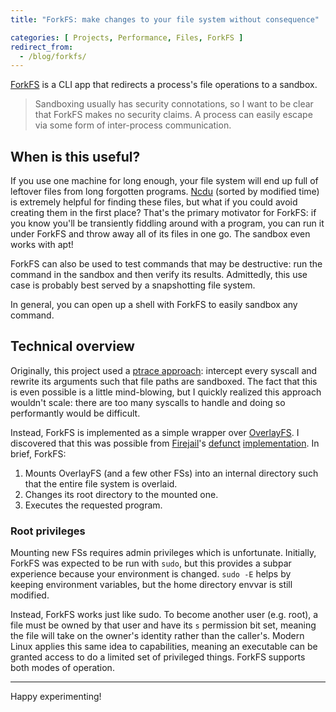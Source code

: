 ```yaml
---
title: "ForkFS: make changes to your file system without consequence"

categories: [ Projects, Performance, Files, ForkFS ]
redirect_from:
  - /blog/forkfs/
---
```


[ForkFS](https://github.com/SUPERCILEX/forkfs) is a CLI app that redirects a process's file
operations to a sandbox.

> Sandboxing usually has security connotations, so I want to be clear that ForkFS makes no security
> claims. A process can easily escape via some form of inter-process communication.

## When is this useful?

If you use one machine for long enough, your file system will end up full of leftover files from
long forgotten programs. [Ncdu](https://dev.yorhel.nl/ncdu) (sorted by modified time) is extremely
helpful for finding these files, but what if you could avoid creating them in the first place?
That's the primary motivator for ForkFS: if you know you'll be transiently fiddling around with a
program, you can run it under ForkFS and throw away all of its files in one go. The sandbox even
works with apt!

ForkFS can also be used to test commands that may be destructive: run the command in the sandbox and
then verify its results. Admittedly, this use case is probably best served by a snapshotting file
system.

In general, you can open up a shell with ForkFS to easily sandbox any command.

## Technical overview

Originally, this project used a
[ptrace approach](https://www.alfonsobeato.net/c/modifying-system-call-arguments-with-ptrace/):
intercept every syscall and rewrite its arguments such that file paths are sandboxed. The fact that
this is even possible is a little mind-blowing, but I quickly realized this approach wouldn't scale:
there are too many syscalls to handle and doing so performantly would be difficult.

Instead, ForkFS is implemented as a simple wrapper over
[OverlayFS](https://docs.kernel.org/filesystems/overlayfs.html). I discovered that this was possible
from [Firejail](https://firejail.wordpress.com/)'s
[defunct](https://github.com/netblue30/firejail/commit/fb9f2a5fb3ac1ebbb14302ecdf3c840b70b090da)
[implementation](https://github.com/netblue30/firejail/blob/master/src/firejail/fs_overlayfs.c).
In brief, ForkFS:

1. Mounts OverlayFS (and a few other FSs) into an internal directory such that the entire file
   system is overlaid.
2. Changes its root directory to the mounted one.
3. Executes the requested program.

### Root privileges

Mounting new FSs requires admin privileges which is unfortunate. Initially, ForkFS was expected to
be run with `sudo`, but this provides a subpar experience because your environment is changed.
`sudo -E` helps by keeping environment variables, but the home directory envvar is still modified.

Instead, ForkFS works just like sudo. To become another user (e.g. root), a file must be owned by
that user and have its `s` permission bit set, meaning the file will take on the owner's identity
rather than the caller's. Modern Linux applies this same idea to capabilities, meaning an executable
can be granted access to do a limited set of privileged things. ForkFS supports both modes of
operation.

---

Happy experimenting!
